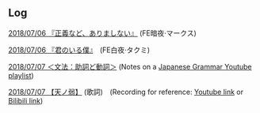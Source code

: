 ## Log

[2018/07/06 『正義など、ありましない』](20180706_seigi.html) (FE暗夜·マークス)

[2018/07/06 『君のいる僕』](20180706_kimi.html)　(FE白夜·タクミ)

[2018/07/07 ＜文法：助詞ど動詞＞](20180707_bunpou.html) (Notes on a [Japanese Grammar Youtube playlist](https://www.youtube.com/playlist?list=PLINFE8v4DOhtUkvfx3UrJ8CwD9U7xWbZA))

[2018/07/07 【天ノ弱】](20180707_ten.html) (歌詞)　(Recording for reference: [Youtube link](https://youtu.be/EoxRhxsTmNg) or [Bilibili link](https://www.bilibili.com/video/av7200271/)) <br>
